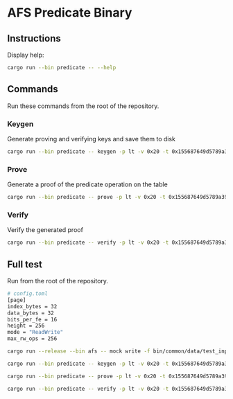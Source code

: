 # AFS Predicate Binary

## Instructions

Display help:

```bash
cargo run --bin predicate -- --help
```

## Commands

Run these commands from the root of the repository.

### Keygen

Generate proving and verifying keys and save them to disk

```bash
cargo run --bin predicate -- keygen -p lt -v 0x20 -t 0x155687649d5789a399211641b38bb93139f8ceca042466aa98e500a904657711 -d bin/common/data/input_file_32_32.mockdb
```

### Prove

Generate a proof of the predicate operation on the table

```bash
cargo run --bin predicate -- prove -p lt -v 0x20 -t 0x155687649d5789a399211641b38bb93139f8ceca042466aa98e500a904657711 -d bin/common/data/input_file_32_32.mockdb
```

### Verify

Verify the generated proof

```bash
cargo run --bin predicate -- verify -p lt -v 0x20 -t 0x155687649d5789a399211641b38bb93139f8ceca042466aa98e500a904657711 -d bin/common/data/input_file_32_32.mockdb
```

## Full test

Run from the root of the repository.

```bash
# config.toml
[page]
index_bytes = 32
data_bytes = 32
bits_per_fe = 16
height = 256
mode = "ReadWrite"
max_rw_ops = 256
```

```bash
cargo run --release --bin afs -- mock write -f bin/common/data/test_input_file_32_32.afi -o bin/common/data/input_file_32_32.mockdb

cargo run --bin predicate -- keygen -p lt -v 0x20 -t 0x155687649d5789a399211641b38bb93139f8ceca042466aa98e500a904657711 -d bin/common/data/input_file_32_32.mockdb

cargo run --bin predicate -- prove -p lt -v 0x20 -t 0x155687649d5789a399211641b38bb93139f8ceca042466aa98e500a904657711 -d bin/common/data/input_file_32_32.mockdb

cargo run --bin predicate -- verify -p lt -v 0x20 -t 0x155687649d5789a399211641b38bb93139f8ceca042466aa98e500a904657711 -d bin/common/data/input_file_32_32.mockdb
```
